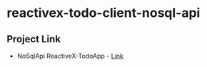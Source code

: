 # reactivex-todo-client-nosql-api

## Project Link
 * NoSqlApi ReactiveX-TodoApp - [Link](https://reactivex-todo-client-nosql.firebaseapp.com/)